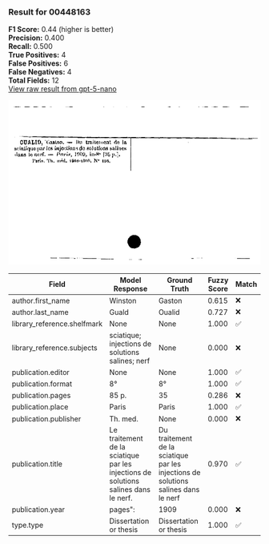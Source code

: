 ### Result for 00448163
**F1 Score:** 0.44 (higher is better)<br>**Precision:** 0.400<br>**Recall:** 0.500<br>**True Positives:** 4<br>**False Positives:** 6<br>**False Negatives:** 4<br>**Total Fields:** 12<br>[View raw result from gpt-5-nano](https://github.com/RISE-UNIBAS/humanities_data_benchmark/blob/main/results/2025-10-01/T0167/request_T0167_00448163.json)

<img src="https://github.com/RISE-UNIBAS/humanities_data_benchmark/blob/main/benchmarks/zettelkatalog/images/00448163.jpg?raw=true" alt="00448163" width="600px">

| Field | Model Response | Ground Truth | Fuzzy Score | Match |
|-------|----------------|--------------|-------------|-------|
| author.first_name | Winston | Gaston | 0.615 | ❌ |
| author.last_name | Guald | Oualid | 0.727 | ❌ |
| library_reference.shelfmark | None | None | 1.000 | ✅ |
| library_reference.subjects | sciatique; injections de solutions salines; nerf | None | 0.000 | ❌ |
| publication.editor | None | None | 1.000 | ✅ |
| publication.format | 8° | 8° | 1.000 | ✅ |
| publication.pages | 85 p. | 35 | 0.286 | ❌ |
| publication.place | Paris | Paris | 1.000 | ✅ |
| publication.publisher | Th. med. | None | 0.000 | ❌ |
| publication.title | Le traitement de la sciatique par les injections de solutions salines dans le nerf. | Du traitement de la sciatique par les injections de solutions salines dans le nerf | 0.970 | ✅ |
| publication.year | pages":  | 1909 | 0.000 | ❌ |
| type.type | Dissertation or thesis | Dissertation or thesis | 1.000 | ✅ |
